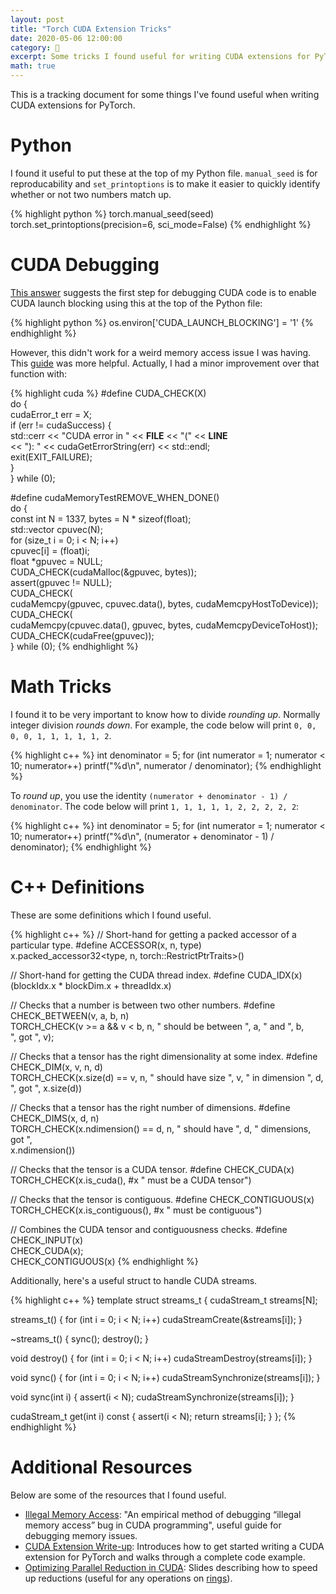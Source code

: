 ```yaml
---
layout: post
title: "Torch CUDA Extension Tricks"
date: 2020-05-06 12:00:00
category: 🔬
excerpt: Some tricks I found useful for writing CUDA extensions for PyTorch.
math: true
---
```


This is a tracking document for some things I've found useful when writing CUDA extensions for PyTorch.

# Python

I found it useful to put these at the top of my Python file. `manual_seed` is for reproducability and `set_printoptions` is to make it easier to quickly identify whether or not two numbers match up.

{% highlight python %}
torch.manual_seed(seed)
torch.set_printoptions(precision=6, sci_mode=False)
{% endhighlight %}

# CUDA Debugging

[This answer](https://discuss.pytorch.org/t/whats-the-meaning-of-this-error-how-can-i-debug-when-i-use-gpu/8052/3) suggests the first step for debugging CUDA code is to enable CUDA launch blocking using this at the top of the Python file:

{% highlight python %}
os.environ['CUDA_LAUNCH_BLOCKING'] = '1'
{% endhighlight %}

However, this didn't work for a weird memory access issue I was having. This [guide](https://nanxiao.me/en/an-empirical-method-of-debugging-illegal-memory-access-bug-in-cuda-programming/) was more helpful. Actually, I had a minor improvement over that function with:

{% highlight cuda %}
#define CUDA_CHECK(X)                                                          \
  do {                                                                         \
    cudaError_t err = X;                                                       \
    if (err != cudaSuccess) {                                                  \
      std::cerr << "CUDA error in " << __FILE__ << "(" << __LINE__             \
                << "): " << cudaGetErrorString(err) << std::endl;              \
      exit(EXIT_FAILURE);                                                      \
    }                                                                          \
  } while (0);

#define cudaMemoryTestREMOVE_WHEN_DONE()                                       \
  do {                                                                         \
    const int N = 1337, bytes = N * sizeof(float);                             \
    std::vector<float> cpuvec(N);                                              \
    for (size_t i = 0; i < N; i++)                                             \
      cpuvec[i] = (float)i;                                                    \
    float *gpuvec = NULL;                                                      \
    CUDA_CHECK(cudaMalloc(&gpuvec, bytes));                                    \
    assert(gpuvec != NULL);                                                    \
    CUDA_CHECK(                                                                \
        cudaMemcpy(gpuvec, cpuvec.data(), bytes, cudaMemcpyHostToDevice));     \
    CUDA_CHECK(                                                                \
        cudaMemcpy(cpuvec.data(), gpuvec, bytes, cudaMemcpyDeviceToHost));     \
    CUDA_CHECK(cudaFree(gpuvec));                                              \
  } while (0);
{% endhighlight %}

# Math Tricks

I found it to be very important to know how to divide *rounding up*. Normally integer division *rounds down*. For example, the code below will print `0, 0, 0, 0, 1, 1, 1, 1, 1, 2`.

{% highlight c++ %}
int denominator = 5;
for (int numerator = 1; numerator < 10; numerator++)
  printf("%d\n", numerator / denominator);
{% endhighlight %}

To *round up*, you use the identity `(numerator + denominator - 1) / denominator`. The code below will print `1, 1, 1, 1, 1, 2, 2, 2, 2, 2`:

{% highlight c++ %}
int denominator = 5;
for (int numerator = 1; numerator < 10; numerator++)
  printf("%d\n", (numerator + denominator - 1) / denominator);
{% endhighlight %}

# C++ Definitions

These are some definitions which I found useful.

{% highlight c++ %}
// Short-hand for getting a packed accessor of a particular type.
#define ACCESSOR(x, n, type)                                                   \
  x.packed_accessor32<type, n, torch::RestrictPtrTraits>()

// Short-hand for getting the CUDA thread index.
#define CUDA_IDX(x) (blockIdx.x * blockDim.x + threadIdx.x)

// Checks that a number is between two other numbers.
#define CHECK_BETWEEN(v, a, b, n)                                              \
  TORCH_CHECK(v >= a && v < b, n, " should be between ", a, " and ", b,        \
              ", got ", v);

// Checks that a tensor has the right dimensionality at some index.
#define CHECK_DIM(x, v, n, d)                                                  \
  TORCH_CHECK(x.size(d) == v, n, " should have size ", v, " in dimension ", d, \
              ", got ", x.size(d))

// Checks that a tensor has the right number of dimensions.
#define CHECK_DIMS(x, d, n)                                                    \
  TORCH_CHECK(x.ndimension() == d, n, " should have ", d, " dimensions, got ", \
              x.ndimension())

// Checks that the tensor is a CUDA tensor.
#define CHECK_CUDA(x) TORCH_CHECK(x.is_cuda(), #x " must be a CUDA tensor")

// Checks that the tensor is contiguous.
#define CHECK_CONTIGUOUS(x)                                                    \
  TORCH_CHECK(x.is_contiguous(), #x " must be contiguous")

// Combines the CUDA tensor and contiguousness checks.
#define CHECK_INPUT(x)                                                         \
  CHECK_CUDA(x);                                                               \
  CHECK_CONTIGUOUS(x)
{% endhighlight %}

Additionally, here's a useful struct to handle CUDA streams.

{% highlight c++ %}
template <int N> struct streams_t {
  cudaStream_t streams[N];

  streams_t() {
    for (int i = 0; i < N; i++)
      cudaStreamCreate(&streams[i]);
  }

  ~streams_t() {
    sync();
    destroy();
  }

  void destroy() {
    for (int i = 0; i < N; i++)
      cudaStreamDestroy(streams[i]);
  }

  void sync() {
    for (int i = 0; i < N; i++)
      cudaStreamSynchronize(streams[i]);
  }

  void sync(int i) {
    assert(i < N);
    cudaStreamSynchronize(streams[i]);
  }

  cudaStream_t get(int i) const {
    assert(i < N);
    return streams[i];
  }
};
{% endhighlight %}

# Additional Resources

Below are some of the resources that I found useful.

- [Illegal Memory Access][illegal-memory-access]: "An empirical method of debugging “illegal memory access” bug in CUDA programming", useful guide for debugging memory issues.
- [CUDA Extension Write-up][cuda-extension-writeup]: Introduces how to get started writing a CUDA extension for PyTorch and walks through a complete code example.
- [Optimizing Parallel Reduction in CUDA][parallel-reduction-slides]: Slides describing how to speed up reductions (useful for any operations on [rings][rings-wiki]).

[cuda-extension-writeup]: https://pytorch.org/tutorials/advanced/cpp_extension.html
[parallel-reduction-slides]: https://developer.download.nvidia.com/assets/cuda/files/reduction.pdf
[rings-wiki]: https://en.wikipedia.org/wiki/Ring_(mathematics)
[illegal-memory-access]: https://nanxiao.me/en/an-empirical-method-of-debugging-illegal-memory-access-bug-in-cuda-programming/
